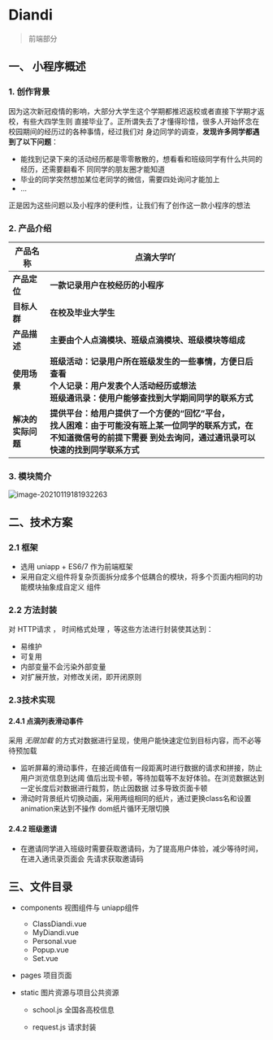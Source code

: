 # Diandi

> 前端部分 

##  一、 小程序概述

###  1. 创作背景

因为这次新冠疫情的影响，大部分大学生这个学期都推迟返校或者直接下学期才返校，有些大四学生则 直接毕业了。正所谓失去了才懂得珍惜，很多人开始怀念在校园期间的经历过的各种事情，经过我们对 身边同学的调查，**发现许多同学都遇到了以下问题**：

+  能找到记录下来的活动经历都是零零散散的，想看看和班级同学有什么共同的经历，还需要翻看不 同同学的朋友圈才能知道
+ 毕业的同学突然想加某位老同学的微信，需要四处询问才能加上
+ ...

正是因为这些问题以及小程序的便利性，让我们有了创作这一款小程序的想法

### 2. 产品介绍

| 产品名称             | 点滴大学吖                                                   |
| -------------------- | ------------------------------------------------------------ |
| **产品定位**         | **一款记录用户在校经历的小程序**                             |
| **目标人群**         | **在校及毕业大学生**                                         |
| **产品描 述**        | **主要由个人点滴模块、班级点滴模块、班级模块等组成**         |
| **使用场 景**        | **班级活动：记录用户所在班级发生的一些事情，方便日后查看 <br>个人记录：用户发表个人活动经历或想法 <br>班级通讯录：使用户能够查找到大学期间同学的联系方式** |
| **解决的 实际问 题** | **提供平台：给用户提供了一个方便的“回忆”平台， <br>找人困难：由于可能没有班上某一位同学的联系方式，在不知道微信号的前提下需要 到处去询问，通过通讯录可以快速的找到同学联系方式** |

###  3. 模块简介

![image-20210119181932263](C:\Users\访书\AppData\Roaming\Typora\typora-user-images\image-20210119181932263.png)

##  二、技术方案

### 2.1 框架

+ 选用 uniapp + ES6/7 作为前端框架
+ 采用自定义组件将复杂页面拆分成多个低耦合的模块，将多个页面内相同的功能模块抽象成自定义 组件

### 2.2 方法封装

对 HTTP请求 ， 时间格式处理 ，等这些方法进行封装使其达到： 

+ 易维护 
+ 可复用 
+ 内部变量不会污染外部变量 
+ 对扩展开放，对修改关闭，即开闭原则

### 2.3技术实现

#### 2.4.1 点滴列表滑动事件

采用 *无限加载*  的方式对数据进行呈现，使用户能快速定位到目标内容，而不必等待预加载 

+ 监听屏幕的滑动事件，在接近阈值有一段距离时进行数据的请求和拼接，防止用户浏览信息到达阈 值后出现卡顿，等待加载等不友好体验。在浏览数据达到一定长度后对数据进行裁剪，防止因数据 过多导致页面卡顿 
+ 滑动时背景纸片切换动画，采用两组相同的纸片，通过更换class名和设置animation来达到不操作 dom纸片循环无限切换

#### 2.4.2 班级邀请

+ 在邀请同学进入班级时需要获取邀请码，为了提高用户体验，减少等待时间，在进入通讯录页面会 先请求获取邀请码



##  三、文件目录

+ components  视图组件与 uniapp组件

  + ClassDiandi.vue
  + MyDiandi.vue
  + Personal.vue
  + Popup.vue
  + Set.vue

+ pages 项目页面

+ static 图片资源与项目公共资源

  + school.js  全国各高校信息

  + request.js  请求封装

    

  